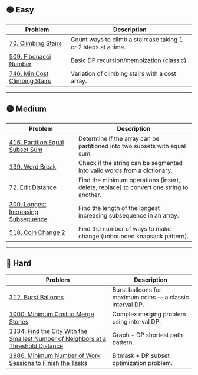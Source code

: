 ## 🟢 Easy

| Problem | Description |
|----------|--------------|
| [70. Climbing Stairs](https://leetcode.com/problems/climbing-stairs/) | Count ways to climb a staircase taking 1 or 2 steps at a time. |
| [509. Fibonacci Number](https://leetcode.com/problems/fibonacci-number/) | Basic DP recursion/memoization (classic). |
| [746. Min Cost Climbing Stairs](https://leetcode.com/problems/min-cost-climbing-stairs/) | Variation of climbing stairs with a cost array. |

---

## 🟡 Medium

| Problem | Description |
|----------|--------------|
| [416. Partition Equal Subset Sum](https://leetcode.com/problems/partition-equal-subset-sum/) | Determine if the array can be partitioned into two subsets with equal sum. |
| [139. Word Break](https://leetcode.com/problems/word-break/) | Check if the string can be segmented into valid words from a dictionary. |
| [72. Edit Distance](https://leetcode.com/problems/edit-distance/) | Find the minimum operations (insert, delete, replace) to convert one string to another. |
| [300. Longest Increasing Subsequence](https://leetcode.com/problems/longest-increasing-subsequence/) | Find the length of the longest increasing subsequence in an array. |
| [518. Coin Change 2](https://leetcode.com/problems/coin-change-2/) | Find the number of ways to make change (unbounded knapsack pattern). |

---

## 🔴 Hard

| Problem | Description |
|----------|--------------|
| [312. Burst Balloons](https://leetcode.com/problems/burst-balloons/) | Burst balloons for maximum coins — a classic interval DP. |
| [1000. Minimum Cost to Merge Stones](https://leetcode.com/problems/minimum-cost-to-merge-stones/) | Complex merging problem using interval DP. |
| [1334. Find the City With the Smallest Number of Neighbors at a Threshold Distance](https://leetcode.com/problems/find-the-city-with-the-smallest-number-of-neighbors-at-a-threshold-distance/) | Graph + DP shortest path pattern. |
| [1986. Minimum Number of Work Sessions to Finish the Tasks](https://leetcode.com/problems/minimum-number-of-work-sessions-to-finish-the-tasks/) | Bitmask + DP subset optimization problem. |

